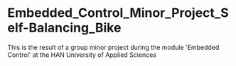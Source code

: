 # Embedded_Control_Minor_Project_Self-Balancing_Bike
This is the result of a group minor project during the module 'Embedded Control' at the HAN University of Applied Sciences
